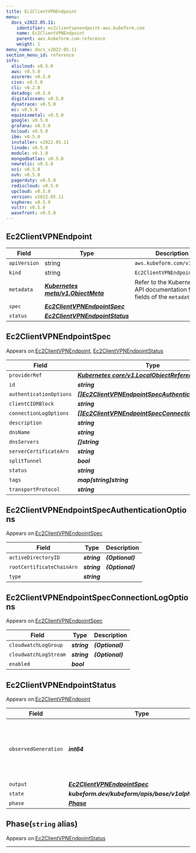 ```yaml
---
title: Ec2ClientVPNEndpoint
menu:
  docs_v2022.05.11:
    identifier: ec2clientvpnendpoint-aws.kubeform.com
    name: Ec2ClientVPNEndpoint
    parent: aws.kubeform.com-reference
    weight: 1
menu_name: docs_v2022.05.11
section_menu_id: reference
info:
  alicloud: v0.5.0
  aws: v0.5.0
  azurerm: v0.5.0
  civo: v0.5.0
  cli: v0.2.0
  datadog: v0.5.0
  digitalocean: v0.5.0
  dynatrace: v0.5.0
  ec: v0.5.0
  equinixmetal: v0.5.0
  google: v0.5.0
  grafana: v0.5.0
  hcloud: v0.5.0
  ibm: v0.5.0
  installer: v2022.05.11
  linode: v0.5.0
  module: v0.1.0
  mongodbatlas: v0.5.0
  newrelic: v0.5.0
  oci: v0.5.0
  ovh: v0.5.0
  pagerduty: v0.5.0
  rediscloud: v0.5.0
  upcloud: v0.5.0
  version: v2022.05.11
  vsphere: v0.5.0
  vultr: v0.5.0
  wavefront: v0.5.0
---
```


## Ec2ClientVPNEndpoint
| Field | Type | Description |
| ------ | ----- | ----------- |
| `apiVersion` | string | `aws.kubeform.com/v1alpha1` |
|    `kind` | string | `Ec2ClientVPNEndpoint` |
| `metadata` | ***[Kubernetes meta/v1.ObjectMeta](https://v1-22.docs.kubernetes.io/docs/reference/generated/kubernetes-api/v1.22/#objectmeta-v1-meta)***|Refer to the Kubernetes API documentation for the fields of the `metadata` field.|
| `spec` | ***[Ec2ClientVPNEndpointSpec](#ec2clientvpnendpointspec)***||
| `status` | ***[Ec2ClientVPNEndpointStatus](#ec2clientvpnendpointstatus)***||
## Ec2ClientVPNEndpointSpec

Appears on:[Ec2ClientVPNEndpoint](#ec2clientvpnendpoint), [Ec2ClientVPNEndpointStatus](#ec2clientvpnendpointstatus)

| Field | Type | Description |
| ------ | ----- | ----------- |
| `providerRef` | ***[Kubernetes core/v1.LocalObjectReference](https://v1-22.docs.kubernetes.io/docs/reference/generated/kubernetes-api/v1.22/#localobjectreference-v1-core)***||
| `id` | ***string***||
| `authenticationOptions` | ***[[]Ec2ClientVPNEndpointSpecAuthenticationOptions](#ec2clientvpnendpointspecauthenticationoptions)***||
| `clientCIDRBlock` | ***string***||
| `connectionLogOptions` | ***[[]Ec2ClientVPNEndpointSpecConnectionLogOptions](#ec2clientvpnendpointspecconnectionlogoptions)***||
| `description` | ***string***| ***(Optional)*** |
| `dnsName` | ***string***| ***(Optional)*** |
| `dnsServers` | ***[]string***| ***(Optional)*** |
| `serverCertificateArn` | ***string***||
| `splitTunnel` | ***bool***| ***(Optional)*** |
| `status` | ***string***| ***(Optional)*** |
| `tags` | ***map[string]string***| ***(Optional)*** |
| `transportProtocol` | ***string***| ***(Optional)*** |
## Ec2ClientVPNEndpointSpecAuthenticationOptions

Appears on:[Ec2ClientVPNEndpointSpec](#ec2clientvpnendpointspec)

| Field | Type | Description |
| ------ | ----- | ----------- |
| `activeDirectoryID` | ***string***| ***(Optional)*** |
| `rootCertificateChainArn` | ***string***| ***(Optional)*** |
| `type` | ***string***||
## Ec2ClientVPNEndpointSpecConnectionLogOptions

Appears on:[Ec2ClientVPNEndpointSpec](#ec2clientvpnendpointspec)

| Field | Type | Description |
| ------ | ----- | ----------- |
| `cloudwatchLogGroup` | ***string***| ***(Optional)*** |
| `cloudwatchLogStream` | ***string***| ***(Optional)*** |
| `enabled` | ***bool***||
## Ec2ClientVPNEndpointStatus

Appears on:[Ec2ClientVPNEndpoint](#ec2clientvpnendpoint)

| Field | Type | Description |
| ------ | ----- | ----------- |
| `observedGeneration` | ***int64***| ***(Optional)*** Resource generation, which is updated on mutation by the API Server.|
| `output` | ***[Ec2ClientVPNEndpointSpec](#ec2clientvpnendpointspec)***| ***(Optional)*** |
| `state` | ***kubeform.dev/kubeform/apis/base/v1alpha1.State***| ***(Optional)*** |
| `phase` | ***[Phase](#phase)***| ***(Optional)*** |
## Phase(`string` alias)

Appears on:[Ec2ClientVPNEndpointStatus](#ec2clientvpnendpointstatus)

---
